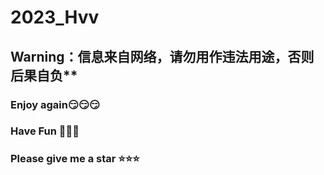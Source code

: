 # 2023_Hvv

## Warning：信息来自网络，请勿用作违法用途，否则后果自负**
### Enjoy again😏😏😏
### Have Fun 🤣🤣🤣
### Please give me a star ⭐⭐⭐
